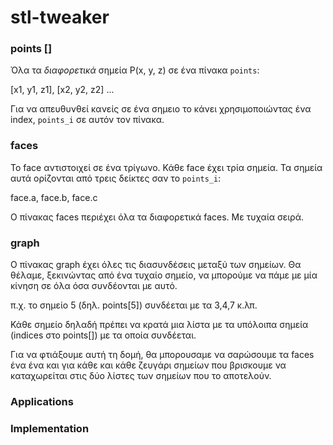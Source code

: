 # stl-tweaker

### points []

Όλα τα _διαφορετικά_ σημεία P(x, y, z) σε ένα πίνακα `points`:

[x1, y1, z1], [x2, y2, z2] ...

Για να απευθυνθεί κανείς σε ένα σημειο το κάνει χρησιμοποιώντας ένα index, `points_i` σε αυτόν τον πίνακα.

### faces

Το face αντιστοιχεί σε ένα τρίγωνο. Κάθε face έχει τρία σημεία. Τα σημεία αυτά ορίζονται από τρεις δείκτες σαν το `points_i`:

face.a, face.b, face.c

Ο πίνακας faces περιέχει όλα τα διαφορετικά faces. Με τυχαία σειρά.

### graph

Ο πίνακας graph έχει όλες τις διασυνδέσεις μεταξύ των σημείων. Θα θέλαμε, ξεκινώντας από ένα τυχαίο σημείο, να μπορούμε να πάμε με μία κίνηση σε όλα όσα συνδέονται με αυτό.

π.χ. το σημείο 5 (δηλ. points[5]) συνδέεται με τα 3,4,7 κ.λπ. 

Κάθε σημείο δηλαδή πρέπει να κρατά μια λίστα με τα υπόλοιπα σημεία (indices στο points[]) με τα οποία συνδέεται. 

Για να φτιάξουμε αυτή τη δομή, θα μπορουσαμε να σαρώσουμε τα faces ένα ένα και για κάθε και κάθε ζευγάρι σημείων που βρισκουμε να καταχωρείται στις δύο λίστες των σημείων που το αποτελούν.


### Applications



### Implementation



